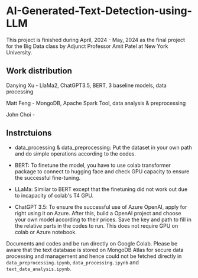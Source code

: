 # AI-Generated-Text-Detection-using-LLM

This project is finished during April, 2024 - May, 2024 as the final project for the Big Data class by Adjunct Professor Amit Patel at New York University.

## Work distribution

Danying Xu - LlaMa2, ChatGPT3.5, BERT, 3 baseline models, data processing

Matt Feng - MongoDB, Apache Spark Tool, data analysis & preprocessing

John Choi - 

## Instrctuions

- data_processing & data_preprocessing: Put the dataset in your own path and do simple operations according to the codes.

- BERT: To finetune the model, you have to use colab transformer package to connect to hugging face and check GPU capacity to ensure the successful fine-tuning.

- LLaMa: Similar to BERT except that the finetuning did not work out due to incapacity of colab's T4 GPU.

- ChatGPT 3.5: To ensure the successful use of Azure OpenAI, apply for right using it on Azure. After this, build a OpenAI project and choose your own model according to their prices. Save the key and path to fill in the relative parts in the codes to run. This does not require GPU on colab or Azure notebook.


Documents and codes and be run directly on Google Colab. Please be aware that the text database is stored on MongoDB Atlas for secure data processing and management and hence could not be fetched directly in `data_preprocessing.ipynb`, `data_processing.ipynb` and `text_data_analysis.ipynb`.


